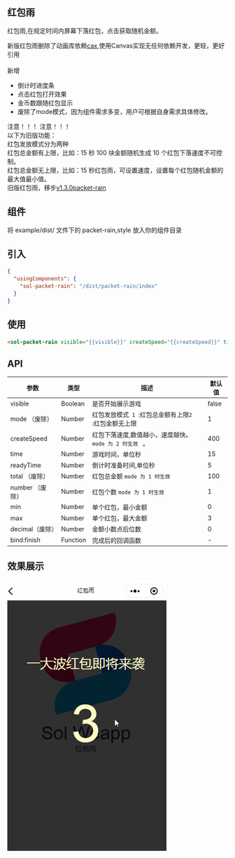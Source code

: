 ## 红包雨

红包雨,在规定时间内屏幕下落红包，点击获取随机金额。

 新版红包雨删除了动画库依赖[cax](https://github.com/dntzhang/cax),使用Canvas实现无任何依赖开发，更轻，更好引用<br />
 <br />
 新增<br />
  - 倒计时进度条
  - 点击红包打开效果
  - 金币数跟随红包显示
  - 废除了mode模式，因为组件需求多变，用户可根据自身需求具体修改。<br />


注意！！！ 注意！！！<br />
 以下为旧版功能：<br />
 红包发放模式分为两种<br />
 红包总金额有上限，比如：15 秒 100 块金额随机生成 10 个红包下落速度不可控制。<br />
 红包总金额无上限，比如：15 秒红包雨，可设置速度，设置每个红包随机金额的最大值最小值。<br />
旧版红包雨，移步[v1.3.0packet-rain](https://github.com/sunniejs/sol-weapp/tree/v1.3.0packet-rain)<br />

## 组件

将 example/dist/ 文件下的 packet-rain,style  放入你的组件目录

## 引入

```json
{
  "usingComponents": {
    "sol-packet-rain": "/dist/packet-rain/index"
  }
}
```

## 使用

```html
<sol-packet-rain visible="{{visible}}" createSpeed="{{createSpeed}}" time="{{time}}" readyTime="{{readyTime}}" min="{{min}}" max="{{max}}" bind:finish="success"></sol-packet-rain>

```

## API

| 参数        | 类型     | 描述                                                                        | 默认值 |
| ----------- | -------- | --------------------------------------------------------------------------- | ------ |
| visible     | Boolean  | 是否开始展示游戏                                                            | false  |
| mode  （废除）      | Number   | 红包发放模式<code> 1 </code>:红包总金额有上限<code>2 </code>:红包金额无上限 | 1      |
| createSpeed | Number   | 红包下落速度,数值越小，速度越快。<code>mode 为 2 时生效 </code> 。          | 400    |
| time        | Number   | 游戏时间，单位秒                                                            | 15     |
| readyTime   | Number   | 倒计时准备时间,单位秒                                                       | 5      |
| total  （废除）     | Number   | 红包总金额 <code>mode 为 1 时生效 </code>                                   | 100    |
| number （废除）     | Number   | 红包个数 <code>mode 为 1 时生效 </code>                                     | 1      |
| min         | Number   | 单个红包，最小金额                                                          | 0      |
| max         | Number   | 单个红包，最大金额                                                          | 3      |
| decimal（废除）     | Number   | 金额小数点后位数                                                            | 0      |
| bind:finish | Function | 完成后的回调函数                                                            | -      |


## 效果展示

![logo](../_images/7.gif)

